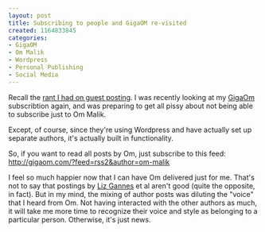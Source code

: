 ```yaml
--- 
layout: post
title: Subscribing to people and GigaOM re-visited
created: 1164833845
categories: 
- GigaOM
- Om Malik
- Wordpress
- Personal Publishing
- Social Media
---
```

<p>Recall the <a href="/blog/bmann/stop-with-the-guest-posting-already">rant I had on guest posting</a>. I was recently looking at my <a href="http://gigaom.com/">GigaOm</a> subscribtion again, and was preparing to get all pissy about not being able to subscribe just to Om Malik.</p><p>Except, of course, since they&#39;re using Wordpress and have actually set up separate authors, it&#39;s actually built in functionality.</p><p>So, if you want to read all posts by Om, just subscribe to this feed: <a href="http://gigaom.com/?feed=rss2&amp;author=om-malik">http://gigaom.com/?feed=rss2&amp;author=om-malik</a><br /></p><p>I feel so much happier now that I can have Om delivered just for me. That&#39;s not to say that postings by <a href="http://gigaom.com/author/liz-gannes/">Liz Gannes</a> et al aren&#39;t good (quite the opposite, in fact). But in my mind, the mixing of author posts was diluting the &quot;voice&quot; that I heard from Om. Not having interacted with the other authors as much, it will take me more time to recognize their voice and style as belonging to a particular person. Otherwise, it&#39;s just news.<br /></p>
